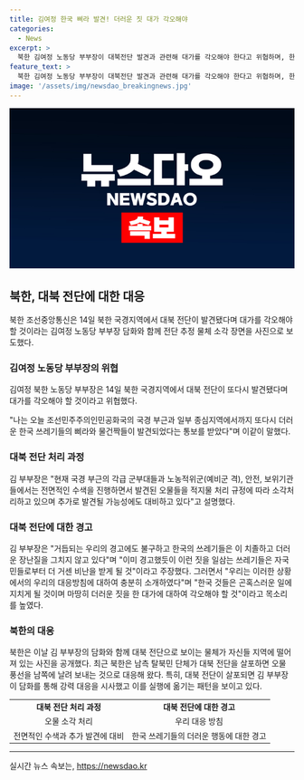 ```yaml
---
title: 김여정 한국 삐라 발견! 더러운 짓 대가 각오해야
categories:
  - News
excerpt: >
  북한 김여정 노동당 부부장이 대북전단 발견과 관련해 대가를 각오해야 한다고 위협하며, 한국의 쓰레기들에 대한 비난을 쏟아냈습니다. 김 부부장은 더러운 오물들이 발견되었다며 우리의 대응방침에 대하여 충분히 소개하였다고 주장했고, 대북 전단으로 추정되는 물체가 떨어져 있는 사진을 공개하며 강력 대응을 시사하는 모습을 보였습니다. 북한은 남측 탈북민 단체의 대북 전단에 오물 풍선으로 대응하고 있습니다.
feature_text: >
  북한 김여정 노동당 부부장이 대북전단 발견과 관련해 대가를 각오해야 한다고 위협하며, 한국의 쓰레기들에 대한 비난을 쏟아냈습니다. 김 부부장은 더러운 오물들이 발견되었다며 우리의 대응방침에 대하여 충분히 소개하였다고 주장했고, 대북 전단으로 추정되는 물체가 떨어져 있는 사진을 공개하며 강력 대응을 시사하는 모습을 보였습니다. 북한은 남측 탈북민 단체의 대북 전단에 오물 풍선으로 대응하고 있습니다.
image: '/assets/img/newsdao_breakingnews.jpg'
---
```


<p><img src="/assets/img/newsdao_breakingnews.jpg" alt="pcversion 속보" /></p>

<h2 data-ke-size="size26">북한, 대북 전단에 대한 대응</h2>

<p data-ke-size="size16">북한 조선중앙통신은 14일 북한 국경지역에서 대북 전단이 발견됐다며 대가를 각오해야 할 것이라는 김여정 노동당 부부장 담화와 함께 전단 추정 물체 소각 장면을 사진으로 보도했다.</p>

<h3>김여정 노동당 부부장의 위협</h3>

<p data-ke-size="size16">김여정 북한 노동당 부부장은 14일 북한 국경지역에서 대북 전단이 또다시 발견됐다며 대가를 각오해야 할 것이라고 위협했다.</p>

<p data-ke-size="size16">"나는 오늘 조선민주주의인민공화국의 국경 부근과 일부 종심지역에서까지 또다시 더러운 한국 쓰레기들의 삐라와 물건짝들이 발견되었다는 통보를 받았다"며 이같이 말했다.</p>

<h3>대북 전단 처리 과정</h3>

<p data-ke-size="size16">김 부부장은 "현재 국경 부근의 각급 군부대들과 노농적위군(예비군 격), 안전, 보위기관들에서는 전면적인 수색을 진행하면서 발견된 오물들을 적지물 처리 규정에 따라 소각처리하고 있으며 추가로 발견될 가능성에도 대비하고 있다"고 설명했다.</p>

<h3>대북 전단에 대한 경고</h3>

<p data-ke-size="size16">김 부부장은 "거듭되는 우리의 경고에도 불구하고 한국의 쓰레기들은 이 치졸하고 더러운 장난질을 그치지 않고 있다"며 "이미 경고했듯이 이런 짓을 일삼는 쓰레기들은 자국민들로부터 더 거센 비난을 받게 될 것"이라고 주장했다. 그러면서 "우리는 이러한 상황에서의 우리의 대응방침에 대하여 충분히 소개하였다"며 "한국 것들은 곤혹스러운 일에 지치게 될 것이며 마땅히 더러운 짓을 한 대가에 대하여 각오해야 할 것"이라고 목소리를 높였다.</p>

<h3>북한의 대응</h3>

<p data-ke-size="size16">북한은 이날 김 부부장의 담화와 함께 대북 전단으로 보이는 물체가 자신들 지역에 떨어져 있는 사진을 공개했다. 최근 북한은 남측 탈북민 단체가 대북 전단을 살포하면 오물 풍선을 남쪽에 날려 보내는 것으로 대응해 왔다. 특히, 대북 전단이 살포되면 김 부부장이 담화를 통해 강력 대응을 시사했고 이를 실행에 옮기는 패턴을 보이고 있다.</p>

<table>
<tbody>
<tr>
<td style="text-align: center; height: 17px;"><b>대북 전단 처리 과정</b></td>
<td style="text-align: center; height: 17px;"><b>대북 전단에 대한 경고</b></td>
</tr>
<tr>
<td style="text-align: center; height: 17px;">오물 소각 처리</td>
<td style="text-align: center; height: 17px;">우리 대응 방침</td>
</tr>
<tr>
<td style="text-align: center; height: 17px;">전면적인 수색과 추가 발견에 대비</td>
<td style="text-align: center; height: 17px;">한국 쓰레기들의 더러운 행동에 대한 경고</td>
</tr>
</tbody>
</table>

<hr>
실시간 뉴스 속보는, <a href="https://newsdao.kr" rel="dofollow">https://newsdao.kr</a>


